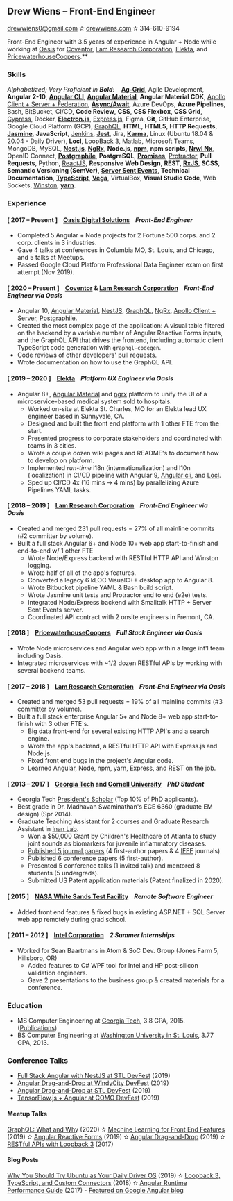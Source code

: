 ## Drew Wiens – Front-End Engineer

[drewwiens0@gmail.com](mailto:drewwiens0@gmail.com) &#10027; [drewwiens.com](http://drewwiens.com) &#10027; 314-610-9194

Front-End Engineer with 3.5 years of experience in Angular + Node while working at [Oasis](http://oasis.digital) for [Coventor](http://coventor.com), [Lam Research Corporation](http://lamresearch.com), [Elekta](http://elekta.com), and [PricewaterhouseCoopers](http://pwc.com).**

### Skills

_Alphabetized; Very Proficient in **Bold**:_ &nbsp;&nbsp; **[Ag-Grid](https://www.ag-grid.com/)**, Agile Development, **Angular 2-10**, **[Angular CLI](https://cli.angular.io/)**, **[Angular Material](https://material.angular.io/)**, **Angular Material CDK**, [Apollo Client + Server + Federation](https://www.apollographql.com/), **[Async/Await](https://developer.mozilla.org/en-US/docs/Web/JavaScript/Reference/Statements/async_function)**, Azure DevOps, **Azure Pipelines**, Bash, BitBucket, CI/CD, **Code Review**, **CSS**, **CSS Flexbox**, **CSS Grid**, [Cypress](https://www.cypress.io/), Docker, **[Electron.js](https://www.electronjs.org/)**, [Express.js](https://expressjs.com/), Figma, **Git**, GitHub Enterprise, Google Cloud Platform (GCP), [GraphQL](https://graphql.org/), **HTML**, **HTML5**, **HTTP Requests**, **[Jasmine](https://jasmine.github.io/)**, **JavaScript**, [Jenkins](https://www.jenkins.io/), **[Jest](https://jestjs.io/)**, Jira, **[Karma](https://karma-runner.github.io/)**, Linux (Ubuntu 18.04 & 20.04 - Daily Driver), **[Locl](https://github.com/loclapp/locl)**, LoopBack 3, Matlab, Microsoft Teams, MongoDB, MySQL, **[Nest.js](https://nestjs.com/)**, **[NgRx](https://ngrx.io/)**, **Node.js**, **[npm](https://docs.npmjs.com/cli/npm)**, **npm scripts**, **[Nrwl Nx](https://nx.dev/)**, OpenID Connect, **[Postgraphile](https://www.graphile.org/postgraphile/)**, **PostgreSQL**, **[Promises](https://developer.mozilla.org/en-US/docs/Web/JavaScript/Reference/Global_Objects/Promise)**, [Protractor](https://www.protractortest.org/), **Pull Requests**, Python, [ReactJS](http://react.com), **Responsive Web Design**, **REST**, **[RxJS](https://rxjs-dev.firebaseapp.com/guide/overview)**, **SCSS**, **Semantic Versioning (SemVer)**, **[Server Sent Events](https://developer.mozilla.org/en-US/docs/Web/API/Server-sent_events/Using_server-sent_events)**, **Technical Documentation**, **[TypeScript](https://www.typescriptlang.org/)**, **[Vega](https://vega.github.io/vega/)**, VirtualBox, **Visual Studio Code**, Web Sockets, [Winston](https://www.npmjs.com/package/winston), **[yarn](https://classic.yarnpkg.com/lang/en/)**.

### Experience

#### [ 2017 – Present ] &nbsp;&nbsp; [Oasis Digital Solutions](http://oasis.digital) &nbsp;&nbsp; *Front-End Engineer*

* Completed 5 Angular + Node projects for 2 Fortune 500 corps. and 2 corp. clients in 3 industries.
* Gave 4 talks at conferences in Columbia MO, St. Louis, and Chicago, and 5 talks at Meetups.
* Passed Google Cloud Platform Professional Data Engineer exam on first attempt (Nov 2019).

#### [ 2020 – Present ] &nbsp;&nbsp; [Coventor](http://coventor.com) & [Lam Research Corporation](http://lamresearch.com) &nbsp;&nbsp; *Front-End Engineer via Oasis*

* Angular 10, [Angular Material](http://material.angular.io), [NestJS](https://nestjs.com), [GraphQL](https://graphql.org/), [NgRx](https://ngrx.io/), [Apollo Client + Server](https://www.apollographql.com/), [Postgraphile](https://www.graphile.org/postgraphile/).
* Created the most complex page of the application: A visual table filtered on the backend by a variable number of Angular Reactive Forms inputs, and the GraphQL API that drives the frontend, including automatic client TypeScript code generation with `graphql-codegen`.
* Code reviews of other developers' pull requests.
* Wrote documentation on how to use the GraphQL API.

#### [ 2019 – 2020 ] &nbsp;&nbsp; [Elekta](http://elekta.com) &nbsp;&nbsp; *Platform UX Engineer via Oasis*

* Angular 8+, [Angular Material](http://material.angular.io) and [ngrx](http://ngrx.io) platform to unify the UI of a microservice-based medical system sold to hospitals.
  * Worked on-site at Elekta St. Charles, MO for an Elekta lead UX engineer based in Sunnyvale, CA.
  * Designed and built the front end platform with 1 other FTE from the start.
  * Presented progress to corporate stakeholders and coordinated with teams in 3 cities.
  * Wrote a couple dozen wiki pages and README's to document how to develop on platform.
  * Implemented _run-time_ i18n (internationalization) and l10n (localization) in CI/CD pipeline with Angular 9, [Angular cli](https://cli.angular.io/), and [Locl](https://github.com/loclapp/locl).
  * Sped up CI/CD 4x (16 mins → 4 mins) by parallelizing Azure Pipelines YAML tasks.

#### [ 2018 – 2019 ] &nbsp;&nbsp; [Lam Research Corporation](http://lamresearch.com) &nbsp;&nbsp; *Front-End Engineer via Oasis*

* Created and merged 231 pull requests = 27% of all mainline commits (#2 committer by volume).
* Built a full stack Angular 6+ and Node 10+ web app start-to-finish and end-to-end w/ 1 other FTE
  * Wrote Node/Express backend with RESTful HTTP API and Winston logging.
  * Wrote half of all of the app's features.
  * Converted a legacy 6 kLOC VisualC++ desktop app to Angular 8.
  * Wrote Bitbucket pipeline YAML & Bash build script.
  * Wrote Jasmine unit tests and Protractor end to end (e2e) tests.
  * Integrated Node/Express backend with Smalltalk HTTP + Server Sent Events server.
  * Coordinated API contract with 2 onsite engineers in Fremont, CA.

#### [ 2018 ] &nbsp;&nbsp; [PricewaterhouseCoopers](http://pwc.com) &nbsp;&nbsp; *Full Stack Engineer via Oasis*

* Wrote Node microservices and Angular web app within a large int'l team including Oasis.
* Integrated microservices with ~1/2 dozen RESTful APIs by working with several backend teams.

#### [ 2017 – 2018 ] &nbsp;&nbsp; [Lam Research Corporation](http://lamresearch.com) &nbsp;&nbsp; *Front-End Engineer via Oasis*

* Created and merged 53 pull requests = 19% of all mainline commits (#3 committer by volume).
* Built a full stack enterprise Angular 5+ and Node 8+ web app start-to-finish with 3 other FTE's.
  * Big data front-end for several existing HTTP API's and a search engine.
  * Wrote the app's backend, a RESTful HTTP API with Express.js and Node.js.
  * Fixed front end bugs in the project's Angular code.
  * Learned Angular, Node, npm, yarn, Express, and REST on the job.

#### [ 2013 – 2017 ] &nbsp;&nbsp; [Georgia Tech](http://gatech.edu) and [Cornell University](http://cornell.edu/) &nbsp;&nbsp; *PhD Student*

* Georgia Tech [President's Scholar](http://www.gradadmiss.gatech.edu/presidents-fellowships) (Top 10% of PhD applicants).
* Best grade in Dr. Madhavan Swaminathan's ECE 6360 (graduate EM design) (Spr 2014).
* Graduate Teaching Assistant for 2 courses and Graduate Research Assistant in [Inan Lab](https://irl.gatech.edu/).
  * Won a $50,000 Grant by Children's Healthcare of Atlanta to study joint sounds as biomarkers for juvenile inflammatory diseases.
  * [Published 5 journal papers](https://scholar.google.com/citations?user=_N2X7KwAAAAJ) (4 first-author papers & 4 [IEEE](http://www.ieee.org/) journals)
  * Published 6 conference papers (5 first-author).
  * Presented 5 conference talks (1 invited talk) and mentored 8 students (5 undergrads).
  * Submitted US Patent application materials (Patent finalized in 2020).

#### [ 2015 ] &nbsp;&nbsp; [NASA White Sands Test Facility](https://www.nasa.gov/centers/wstf/index_new.html) &nbsp;&nbsp; *Remote Software Engineer*

* Added front end features & fixed bugs in existing ASP.NET + SQL Server web app remotely during grad school.

#### [ 2011 – 2012 ] &nbsp;&nbsp; [Intel Corporation](http://intel.com) &nbsp;&nbsp; *2 Summer Internships*

* Worked for Sean Baartmans in Atom & SoC Dev. Group (Jones Farm 5, Hillsboro, OR)
  * Added features to C# WPF tool for Intel and HP post-silicon validation engineers.
  * Gave 2 presentations to the business group & created materials for a conference.

### Education

* MS Computer Engineering at [Georgia Tech](http://gatech.edu), 3.8 GPA, 2015. ([Publications](https://scholar.google.com/citations?user=_N2X7KwAAAAJ))
* BS Computer Engineering at [Washington University in St. Louis](http://wustl.edu), 3.77 GPA, 2013.

### Conference Talks

* [Full Stack Angular with NestJS at STL DevFest](https://speakerdeck.com/adwiens/full-stack-angular-with-nestjs) (2019)
* [Angular Drag-and-Drop at WindyCity DevFest](https://www.youtube.com/watch?v=UBbI6-QTdec) (2019)
* [Angular Drag-and-Drop at STL DevFest](https://www.youtube.com/watch?v=JIqtgkKx7PE) (2019)
* [TensorFlow.js + Angular at COMO DevFest](https://speakerdeck.com/adwiens/machine-learning-with-angular-and-tensorflow-dot-js) (2019)

#### Meetup Talks

[GraphQL: What and Why](https://www.youtube.com/watch?v=uhY81zcT8ns) (2020) &#10027; [Machine Learning for Front End Features](https://www.youtube.com/watch?v=rGHF3D8YrD0) (2019) &#10027; [Angular Reactive Forms](https://www.youtube.com/watch?v=EduDRsy3GkI) (2019) &#10027; [Angular Drag-and-Drop](https://www.youtube.com/watch?v=jZZQHQLY51s) (2019) &#10027; [RESTful APIs with Loopback 3](https://www.youtube.com/watch?v=rpiv8SV-7tk) (2017)

#### Blog Posts

[Why You Should Try Ubuntu as Your Daily Driver OS](https://medium.com/@andywiens/why-you-should-try-ubuntu-again-5e8cb998c480) (2019) &#10027; [Loopback 3, TypeScript, and Custom Connectors](https://blog.oasisdigital.com/2018/loopback-3-typescript-custom-connectors/) (2018) &#10027; [Angular Runtime Performance Guide](https://blog.oasisdigital.com/2017/angular-runtime-performance-guide/) (2017) - [Featured on Google Angular blog](https://blog.angular.io/3-tips-for-angular-runtime-performance-from-the-real-world-d467fbc8f66e)
